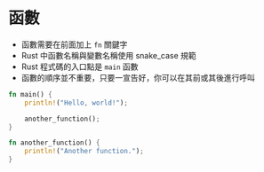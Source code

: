 # 函數

- 函數需要在前面加上 `fn` 關鍵字
- Rust 中函數名稱與變數名稱使用 snake_case 規範
- Rust 程式碼的入口點是 `main` 函數
- 函數的順序並不重要，只要一宣告好，你可以在其前或其後進行呼叫

```rust
fn main() {
    println!("Hello, world!");

    another_function();
}

fn another_function() {
    println!("Another function.");
}
```
